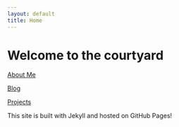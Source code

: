 ```yaml
---
layout: default
title: Home
---
```


# Welcome to the courtyard


[About Me](/about.md)

[Blog](/blog.html)

[Projects](/Projects/ProjectHome.md)


This site is built with Jekyll and hosted on GitHub Pages!
